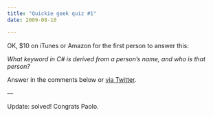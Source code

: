 ```yaml
---
title: "Quickie geek quiz #1"
date: 2009-08-10

---
```


OK, $10 on iTunes or Amazon for the first person to answer this:

_What keyword in C# is derived from a person’s name, and who is that person?_

Answer in the comments below or [via Twitter](http://twitter.com/?status=@clipperhouse+quiz+answer:+).

—

Update: solved! Congrats Paolo.
